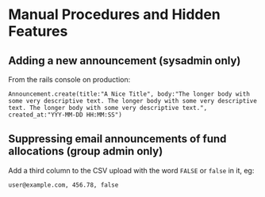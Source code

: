 # Manual Procedures and Hidden Features



## Adding a new announcement \(sysadmin only\)

From the rails console on production: 

`Announcement.create(title:"A Nice Title", body:"The longer body with some very descriptive text. The longer body with some very descriptive text. The longer body with some very descriptive text.", created_at:"YYY-MM-DD HH:MM:SS")`

## Suppressing email announcements of fund allocations \(group admin only\)

Add a third column to the CSV upload with the word `FALSE` or `false` in it, eg:

`user@example.com, 456.78, false`







